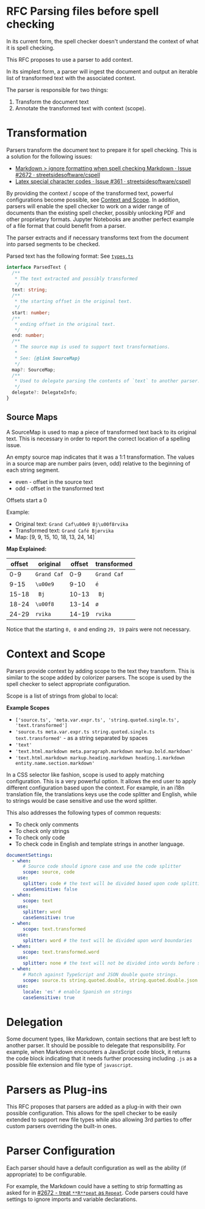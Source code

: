 # RFC Parsing files before spell checking

In its current form, the spell checker doesn't understand the context of what it is spell checking.

This RFC proposes to use a parser to add context.

In its simplest form, a parser will ingest the document and output an iterable list of transformed text with the associated context.

The parser is responsible for two things:

1. Transform the document text
1. Annotate the transformed text with context (scope).

# Transformation

Parsers transform the document text to prepare it for spell checking. This is a solution for the following issues:

- [Markdown > ignore formatting when spell checking Markdown · Issue #2672 · streetsidesoftware/cspell](https://github.com/streetsidesoftware/cspell/issues/2672)
- [Latex special character codes · Issue #361 · streetsidesoftware/cspell](https://github.com/streetsidesoftware/cspell/issues/361)

By providing the context / scope of the transformed text, powerful configurations become possible, see [Context and Scope](#context-and-scope).
In addition, parsers will enable the spell checker to work on a wider range of documents than the existing spell checker, possibly unlocking PDF and other proprietary formats. Jupyter Notebooks are another perfect example of a file format that could benefit from a parser.

The parser extracts and if necessary transforms text from the document into parsed segments to be checked.

Parsed text has the following format: See [`types.ts`](./src/types.ts)

```ts
interface ParsedText {
  /**
   * The text extracted and possibly transformed
   */
  text: string;
  /**
   * the starting offset in the original text.
   */
  start: number;
  /**
   * ending offset in the original text.
   */
  end: number;
  /**
   * The source map is used to support text transformations.
   *
   * See: {@link SourceMap}
   */
  map?: SourceMap;
  /**
   * Used to delegate parsing the contents of `text` to another parser.
   */
  delegate?: DelegateInfo;
}
```

## Source Maps

A SourceMap is used to map a piece of transformed text back to its original text.
This is necessary in order to report the correct location of a spelling issue.

An empty source map indicates that it was a 1:1 transformation.
The values in a source map are number pairs (even, odd) relative to the beginning of each
string segment.

- even - offset in the source text
- odd - offset in the transformed text

Offsets start a 0

Example:

- Original text: `Grand Caf\u00e9 Bj\u00f8rvika`
- Transformed text: `Grand Café Bjørvika`
- Map: [9, 9, 15, 10, 18, 13, 24, 14]

**Map Explained:**

| offset | original    | offset | transformed |
| ------ | ----------- | ------ | ----------- |
| 0-9    | `Grand Caf` | 0-9    | `Grand Caf` |
| 9-15   | `\u00e9`    | 9-10   | `é`         |
| 15-18  | ` Bj`       | 10-13  | ` Bj`       |
| 18-24  | `\u00f8`    | 13-14  | `ø`         |
| 24-29  | `rvika`     | 14-19  | `rvika`     |

Notice that the starting `0, 0` and ending `29, 19` pairs were not necessary.

<!--- cspell:ignore Bjørvika rvika --->

# Context and Scope

Parsers provide context by adding scope to the text they transform. This is similar to the scope added by colorizer parsers.
The scope is used by the spell checker to select appropriate configuration.

Scope is a list of strings from global to local:

**Example Scopes**

- `['source.ts', 'meta.var.expr.ts', 'string.quoted.single.ts', 'text.transformed']`
- `'source.ts meta.var.expr.ts string.quoted.single.ts text.transformed'` - as a string separated by spaces
- `'text'`
- `'text.html.markdown meta.paragraph.markdown markup.bold.markdown'`
- `'text.html.markdown markup.heading.markdown heading.1.markdown entity.name.section.markdown'`

In a CSS selector like fashion, scope is used to apply matching configuration. This is a very powerful option. It allows the end user to apply different configuration based upon the context. For example, in an i18n translation file, the translations keys use the code splitter and English, while to strings would be case sensitive and use the word splitter.

This also addresses the following types of common requests:

- To check only comments
- To check only strings
- To check only code
- To check code in English and template strings in another language.

```yaml
documentSettings:
  - when:
      # Source code should ignore case and use the code splitter
      scope: source, code
    use:
      splitter: code # the text will be divided based upon code splitting rules
      caseSensitive: false
  - when:
      scope: text
    use:
      splitter: word
      caseSensitive: true
  - when:
      scope: text.transformed
    use:
      splitter: word # the text will be divided upon word boundaries
  - when:
      scope: text.transformed.word
    use:
      splitter: none # the text will not be divided into words before searching the dictionary.
  - when:
      # Match against TypeScript and JSON double quote strings.
      scope: source.ts string.quoted.double, string.quoted.double.json
    use:
      locale: 'es' # enable Spanish on strings
      caseSensitive: true
```

# Delegation

Some document types, like Markdown, contain sections that are best left to another parser. It should be possible to delegate that responsibility. For example, when Markdown encounters a JavaScript code block, it returns the code block indicating that it needs further processing including `.js` as a possible file extension and file type of `javascript`.

# Parsers as Plug-ins

This RFC proposes that parsers are added as a plug-in with their own possible configuration. This allows for the spell checker to be easily extended to support new file types while also allowing 3rd parties to offer custom parsers overriding the built-in ones.

# Parser Configuration

Each parser should have a default configuration as well as the ability (if appropriate) to be configurable.

For example, the Markdown could have a setting to strip formatting as asked for in [#2672 - treat `**R**peat` as `Repeat`](<(https://github.com/streetsidesoftware/cspell/issues/2672)>). Code parsers could have settings to ignore imports and variable declarations.
